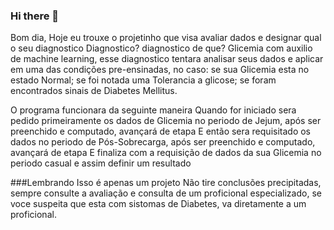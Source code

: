 ### Hi there 👋
Bom dia, 
Hoje eu trouxe o projetinho que visa avaliar dados e designar qual o seu diagnostico
Diagnostico? diagnostico de que? Glicemia
com auxilio de machine learning, esse diagnostico tentara analisar seus dados e aplicar em uma das condições pre-ensinadas, no caso:
se sua Glicemia esta no estado Normal;
se foi notada uma Tolerancia a glicose;
se foram encontrados sinais de Diabetes Mellitus.

O programa funcionara da seguinte maneira
Quando for iniciado sera pedido primeiramente os dados de Glicemia no periodo de Jejum, após ser preenchido e computado, avançará de etapa
E então sera requisitado os dados no periodo de Pós-Sobrecarga, após ser preenchido e computado, avançará de etapa
E finaliza com a requisição de dados da sua Glicemia no periodo casual e assim definir um resultado

###Lembrando
Isso é apenas um projeto
Não tire conclusões precipitadas, sempre consulte a avaliação e consulta de um proficional especializado, se voce suspeita que esta com sistomas de Diabetes, va diretamente a um proficional.

<!--
**RockQuince/RockQuince** is a ✨ _special_ ✨ repository because its `README.md` (this file) appears on your GitHub profile.

Here are some ideas to get you started:

- 🔭 I’m currently working on ...
- 🌱 I’m currently learning ...
- 👯 I’m looking to collaborate on ...
- 🤔 I’m looking for help with ...
- 💬 Ask me about ...
- 📫 How to reach me: ...
- 😄 Pronouns: ...
- ⚡ Fun fact: ...
-->
